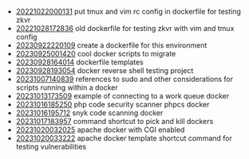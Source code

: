 - [20221022000131](/zet/20221022000131/README.md) put tmux and vim rc config in dockerfile for testing zkvr
- [20221028172836](/zet/20221028172836/README.md) old dockerfile for testing zkvr with vim and tmux config
- [20230922220109](/zet/20230922220109/README.md) create a dockerfile for this environment
- [20230925001420](/zet/20230925001420/README.md) cool docker scripts to migrate
- [20230928164014](/zet/20230928164014/README.md) dockerfile templates
- [20230928193054](/zet/20230928193054/README.md) docker reverse shell testing project
- [20231007140839](/zet/20231007140839/README.md) references to sudo and other considerations for scripts running within a docker
- [20231013173509](/zet/20231013173509/README.md) example of connecting to a work queue docker
- [20231016185250](/zet/20231016185250/README.md) php code security scanner phpcs docker
- [20231016195712](/zet/20231016195712/README.md) snyk code scanning docker
- [20231017183957](/zet/20231017183957/README.md) command shortcut to pick and kill dockers
- [20231020032025](/zet/20231020032025/README.md) apache docker with CGI enabled
- [20231020033222](/zet/20231020033222/README.md) apache docker template shortcut command for testing vulnerabilities
